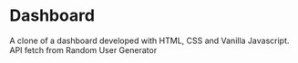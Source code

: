 # Dashboard
A clone of a dashboard developed with HTML, CSS and Vanilla Javascript. API fetch from Random User Generator
